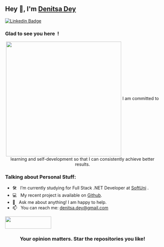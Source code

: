 
## Hey 👋, I'm [Denitsa Dey](https://github.com/DenitsaDey/)


[![Linkedin Badge](https://img.shields.io/badge/-LinkedIn-0e76a8?style=flat-square&logo=Linkedin&logoColor=white)](https://linkedin.com/in/denitsa-dey)


### Glad to see you here&nbsp; !


<div align="center">
<img align="center" width="375" alt=""  src="https://media.giphy.com/media/L1R1tvI9svkIWwpVYr/giphy.gif">
I am committed to learning and self-development so that I can consistently achieve better results.
  </div>



### Talking about Personal Stuff:

- 🛠 &nbsp; I’m currently studying for Full Stack .NET Developer at [SoftUni](https://softuni.bg/) .
- 💻 &nbsp; My recent project is available on [Github](https://github.com/DenitsaDey/My-Projects).
- 💬 &nbsp; Ask me about anything! I am happy to help.
- 📫 &nbsp; You can reach me: denitsa.dey@gmail.com

<img width="150" height="40" src="https://visitor-badge.glitch.me/badge?page_id=DenitsaDey&color=#FFB0A1">


<div align="center">

### Your opinion matters. Star the repositories you like!

</div>
